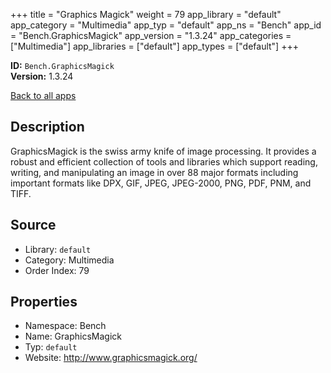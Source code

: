 ﻿+++
title = "Graphics Magick"
weight = 79
app_library = "default"
app_category = "Multimedia"
app_typ = "default"
app_ns = "Bench"
app_id = "Bench.GraphicsMagick"
app_version = "1.3.24"
app_categories = ["Multimedia"]
app_libraries = ["default"]
app_types = ["default"]
+++

**ID:** `Bench.GraphicsMagick`  
**Version:** 1.3.24  
<!--more-->

[Back to all apps](/apps/)

## Description
GraphicsMagick is the swiss army knife of image processing. It provides a robust
and efficient collection of tools and libraries which support reading, writing,
and manipulating an image in over 88 major formats including important formats
like DPX, GIF, JPEG, JPEG-2000, PNG, PDF, PNM, and TIFF.

## Source

* Library: `default`
* Category: Multimedia
* Order Index: 79

## Properties

* Namespace: Bench
* Name: GraphicsMagick
* Typ: `default`
* Website: <http://www.graphicsmagick.org/>

